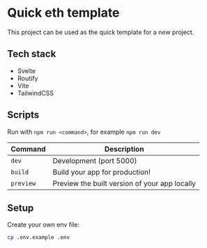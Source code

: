# Quick eth template
This project can be used as the quick template for a new project.

## Tech stack
- Svelte
- Routify
- Vite
- TailwindCSS

## Scripts

Run with `npm run <command>`, for example `npm run dev`

| Command   | Description                                   |
| --------- | --------------------------------------------- |
| `dev`     | Development (port 5000)                       |
| `build`   | Build your app for production!                |
| `preview` | Preview the built version of your app locally |


## Setup

Create your own env file:
```bash
cp .env.example .env
```
